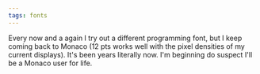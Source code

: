 ```yaml
---
tags: fonts
---
```


Every now and a again I try out a different programming font, but I keep coming back to Monaco (12 pts works well with the pixel densities of my current displays). It's been years literally now. I'm beginning do suspect I'll be a Monaco user for life.
